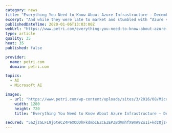 ```yaml
---
category: news
title: "Everything You Need to Know About Azure Infrastructure – December 2019 Edition"
excerpt: "And while they were late to market and stumbled with “Azure v1”, they evolved and focused on the rights things: hybrid, customer feedback, and developing for future trends such as containers, AI/machine learning, and IoT. Ask yourself this: would an organization such as the US military have a lot of devices to manage, a need for off-site ..."
publishedDateTime: 2020-01-06T13:03:00Z
webUrl: "https://www.petri.com/everything-you-need-to-know-about-azure-infrastructure-december-2019-edition"
type: article
quality: 35
heat: 35
published: false

provider:
  name: petri.com
  domain: petri.com

topics:
  - AI
  - Microsoft AI

images:
  - url: "https://www.petri.com/wp-content/uploads/sites/3/2016/08/Microsoft-Azure-cloud-hero.png"
    width: 1280
    height: 720
    title: "Everything You Need to Know About Azure Infrastructure – December 2019 Edition"

secured: "5a2jzGLFL9j6teCZ4PeXODDhFkdmbIEZCEZEPZBdVmhfX9mA9Zu1i+kdzOjz4EIdy4JnQ7EszXkQODgrH55x8UPtzqWt+Ee73Ng9KESYIXLEHOalGvDQQsMYgB76IlqqZvChsO24/eGAmTowWhzYwpvDq36WJDiBghwfAUKe/w2TLqOlZz+xtBVYJvs02rxxWFvkUlq4YwH4cCpJnuY5j0w1J3q4N6E6SYxOosr8H2cKe5lrCllVKgUsIXmQ30EDsBLCdnMOIyfEFrpEmLrpuFv1a3k0bv/EGjWHPMb9b7za+MkBKvxG6QzgEOiO3Jlr;nJnZLXhjuedF/ytm8rxZbw=="
---
```


